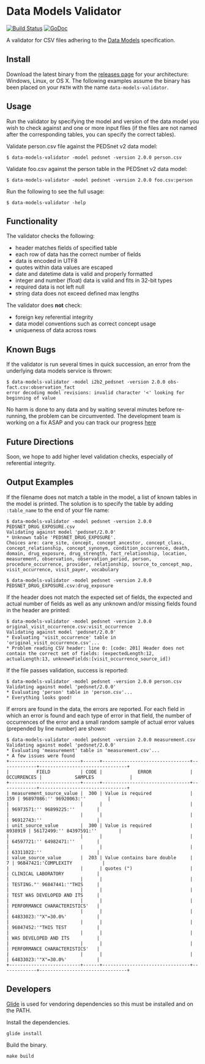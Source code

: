 # Data Models Validator

[![Build Status](https://travis-ci.org/chop-dbhi/data-models-validator.svg?branch=master)](https://travis-ci.org/chop-dbhi/data-models-validator) [![GoDoc](https://godoc.org/github.com/chop-dbhi/data-models-validator?status.svg)](https://godoc.org/github.com/chop-dbhi/data-models-validator)

A validator for CSV files adhering to the [Data Models](https://github.com/chop-dbhi/data-models) specification.

## Install

Download the latest binary from the [releases page](https://github.com/chop-dbhi/data-models-validator/releases) for your architecture: Windows, Linux, or OS X. The following examples assume the binary has been placed on your `PATH` with the name `data-models-validator`.

## Usage

Run the validator by specifying the model and version of the data model you wish to check against and one or more input files (if the files are not named after the corresponding tables, you can specify the correct tables).

Validate person.csv file against the PEDSnet v2 data model:

```
$ data-models-validator -model pedsnet -version 2.0.0 person.csv
```

Validate foo.csv against the person table in the PEDSnet v2 data model:

```
$ data-models-validator -model pedsnet -version 2.0.0 foo.csv:person
```

Run the following to see the full usage:

```
$ data-models-validator -help
```

## Functionality

The validator checks the following:

- header matches fields of specified table
- each row of data has the correct number of fields
- data is encoded in UTF8
- quotes within data values are escaped
- date and datetime data is valid and properly formatted
- integer and number (float) data is valid and fits in 32-bit types
- required data is not left null
- string data does not exceed defined max lengths

The validator does **not** check:

- foreign key referential integrity
- data model conventions such as correct concept usage
- uniqueness of data across rows

## Known Bugs

If the validator is run several times in quick succession, an error from the underlying data models service is thrown:

```
$ data-models-validator -model i2b2_pedsnet -version 2.0.0 obs-fact.csv:observation_fact
error decoding model revisions: invalid character '<' looking for beginning of value
```

No harm is done to any data and by waiting several minutes before re-running, the problem can be circumvented. The development team is working on a fix ASAP and you can track our progress [here](https://github.com/chop-dbhi/data-models-validator/issues/9)

## Future Directions

Soon, we hope to add higher level validation checks, especially of referential integrity.

## Output Examples

If the filename does not match a table in the model, a list of known tables in the model is printed. The solution is to specify the table by adding `:table_name` to the end of your file name:

```
$ data-models-validator -model pedsnet -version 2.0.0 PEDSNET_DRUG_EXPOSURE.csv
Validating against model 'pedsnet/2.0.0'
* Unknown table 'PEDSNET_DRUG_EXPOSURE'.
Choices are: care_site, concept, concept_ancestor, concept_class, concept_relationship, concept_synonym, condition_occurrence, death, domain, drug_exposure, drug_strength, fact_relationship, location, measurement, observation, observation_period, person, procedure_occurrence, provider, relationship, source_to_concept_map, visit_occurrence, visit_payer, vocabulary

$ data-models-validator -model pedsnet -version 2.0.0 PEDSNET_DRUG_EXPOSURE.csv:drug_exposure
```

If the header does not match the expected set of fields, the expected and actual number of fields as well as any unknown and/or missing fields found in the header are printed:

```
$ data-models-validator -model pedsnet -version 2.0.0 original_visit_occurrence.csv:visit_occurrence
Validating against model 'pedsnet/2.0.0'
* Evaluating 'visit_occurrence' table in 'original_visit_occurrence.csv'...
* Problem reading CSV header: line 0: [code: 201] Header does not contain the correct set of fields: (expectedLength:12, actualLength:13, unknownFields:[visit_occurrence_source_id])
```

If the file passes validation, success is reported:

```
$ data-models-validator -model pedsnet -version 2.0.0 person.csv
Validating against model 'pedsnet/2.0.0'
* Evaluating 'person' table in 'person.csv'...
* Everything looks good!
```

If errors are found in the data, the errors are reported. For each field in which an error is found and each type of error in that field, the number of occurrences of the error and a small random sample of actual error values (prepended by line number) are shown:

```
$ data-models-validator -model pedsnet -version 2.0.0 measurement.csv
Validating against model 'pedsnet/2.0.0'
* Evaluating 'measurement' table in 'measurement.csv'...
* A few issues were found
+--------------------------+------+--------------------------------+-------------+--------------------------------+
|          FIELD           | CODE |             ERROR              | OCCURRENCES |            SAMPLES             |
+--------------------------+------+--------------------------------+-------------+--------------------------------+
| measurement_source_value |  300 | Value is required              |         159 | 96897086:'' 96920063:''        |
|                          |      |                                |             | 96973571:'' 96899225:''        |
|                          |      |                                |             | 96912743:''                    |
| unit_source_value        |  300 | Value is required              |     8938919 | 56172499:'' 84397591:''        |
|                          |      |                                |             | 64597721:'' 64982471:''        |
|                          |      |                                |             | 63311022:''                    |
| value_source_value       |  203 | Value contains bare double     |           7 | 96847421:'COMPLEXITY           |
|                          |      | quotes (")                     |             | CLINICAL LABORATORY            |
|                          |      |                                |             | TESTING."' 96847441:'"THIS     |
|                          |      |                                |             | TEST WAS DEVELOPED AND ITS     |
|                          |      |                                |             | PERFORMANCE CHARACTERISTICS'   |
|                          |      |                                |             | 64833023:'"X"=30.0%'           |
|                          |      |                                |             | 96847452:'"THIS TEST           |
|                          |      |                                |             | WAS DEVELOPED AND ITS          |
|                          |      |                                |             | PERFORMANCE CHARACTERISTICS'   |
|                          |      |                                |             | 64833023:'"X"=30.0%'           |
+--------------------------+------+--------------------------------+-------------+--------------------------------+
```

## Developers

[Glide](https://glide.sh/) is used for vendoring dependencies so this must be installed and on the PATH.

Install the dependencies.

```
glide install
```

Build the binary.

```
make build
```
